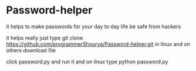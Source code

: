 # Password-helper
it helps to make passwords for your day to day life be safe from hackers

it helps really just type git clone https://github.com/programmerShourya/Password-helper.git in linux
and on others download file

click password.py and run it and on linux type python password.py
